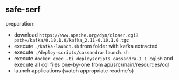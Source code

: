 safe-serf
---------

preparation:
* download ```https://www.apache.org/dyn/closer.cgi?path=/kafka/0.10.1.0/kafka_2.11-0.10.1.0.tgz```
* execute ```./kafka-launch.sh``` from folder with kafka extracted
* execute ```./deploy-scripts/cassandra-launch.sh```
* execute ```docker exec -ti deployscripts_cassandra-1_1 cqlsh``` and execute all cql files one-by-one from api/src/main/resources/cql
* launch applications (watch appropriate readme's)
